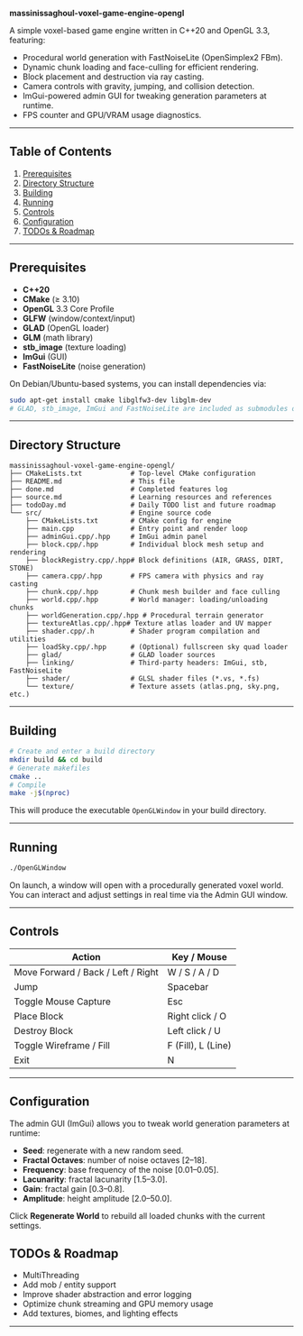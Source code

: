 **massinissaghoul-voxel-game-engine-opengl**

A simple voxel-based game engine written in C++20 and OpenGL 3.3, featuring:

* Procedural world generation with FastNoiseLite (OpenSimplex2 FBm).
* Dynamic chunk loading and face-culling for efficient rendering.
* Block placement and destruction via ray casting.
* Camera controls with gravity, jumping, and collision detection.
* ImGui-powered admin GUI for tweaking generation parameters at runtime.
* FPS counter and GPU/VRAM usage diagnostics.

---

## Table of Contents

1. [Prerequisites](#prerequisites)
2. [Directory Structure](#directory-structure)
3. [Building](#building)
4. [Running](#running)
5. [Controls](#controls)
6. [Configuration](#configuration)
7. [TODOs & Roadmap](#todos--roadmap)


---

## Prerequisites

* **C++20**
* **CMake** (≥ 3.10)
* **OpenGL** 3.3 Core Profile
* **GLFW** (window/context/input)
* **GLAD** (OpenGL loader)
* **GLM** (math library)
* **stb\_image** (texture loading)
* **ImGui** (GUI)
* **FastNoiseLite** (noise generation)

On Debian/Ubuntu-based systems, you can install dependencies via:

```bash
sudo apt-get install cmake libglfw3-dev libglm-dev
# GLAD, stb_image, ImGui and FastNoiseLite are included as submodules or headers
```

---

## Directory Structure

```text
massinissaghoul-voxel-game-engine-opengl/
├── CMakeLists.txt            # Top-level CMake configuration
├── README.md                 # This file
├── done.md                   # Completed features log
├── source.md                 # Learning resources and references
├── todoDay.md                # Daily TODO list and future roadmap
└── src/                      # Engine source code
    ├── CMakeLists.txt        # CMake config for engine
    ├── main.cpp              # Entry point and render loop
    ├── adminGui.cpp/.hpp     # ImGui admin panel
    ├── block.cpp/.hpp        # Individual block mesh setup and rendering
    ├── blockRegistry.cpp/.hpp# Block definitions (AIR, GRASS, DIRT, STONE)
    ├── camera.cpp/.hpp       # FPS camera with physics and ray casting
    ├── chunk.cpp/.hpp        # Chunk mesh builder and face culling
    ├── world.cpp/.hpp        # World manager: loading/unloading chunks
    ├── worldGeneration.cpp/.hpp # Procedural terrain generator
    ├── textureAtlas.cpp/.hpp# Texture atlas loader and UV mapper
    ├── shader.cpp/.h         # Shader program compilation and utilities
    ├── loadSky.cpp/.hpp      # (Optional) fullscreen sky quad loader
    ├── glad/                 # GLAD loader sources
    ├── linking/              # Third-party headers: ImGui, stb, FastNoiseLite
    ├── shader/               # GLSL shader files (*.vs, *.fs)
    └── texture/              # Texture assets (atlas.png, sky.png, etc.)
```

---

## Building

```bash
# Create and enter a build directory
mkdir build && cd build
# Generate makefiles
cmake ..
# Compile
make -j$(nproc)
```

This will produce the executable `OpenGLWindow` in your build directory.

---

## Running

```bash
./OpenGLWindow
```

On launch, a window will open with a procedurally generated voxel world. You can interact and adjust settings in real time via the Admin GUI window.

---

## Controls

| Action                             | Key / Mouse        |
| ---------------------------------- | ------------------ |
| Move Forward / Back / Left / Right | W / S / A / D      |
| Jump                               | Spacebar           |
| Toggle Mouse Capture               | Esc                |
| Place Block                        | Right click / O    |
| Destroy Block                      | Left click / U     |
| Toggle Wireframe / Fill            | F (Fill), L (Line) |
| Exit                               | N                  |

---

## Configuration

The admin GUI (ImGui) allows you to tweak world generation parameters at runtime:

* **Seed**: regenerate with a new random seed.
* **Fractal Octaves**: number of noise octaves \[2–18].
* **Frequency**: base frequency of the noise \[0.01–0.05].
* **Lacunarity**: fractal lacunarity \[1.5–3.0].
* **Gain**: fractal gain \[0.3–0.8].
* **Amplitude**: height amplitude \[2.0–50.0].

Click **Regenerate World** to rebuild all loaded chunks with the current settings.


## TODOs & Roadmap

* MultiThreading
* Add mob / entity support
* Improve shader abstraction and error logging
* Optimize chunk streaming and GPU memory usage
* Add textures, biomes, and lighting effects

---
